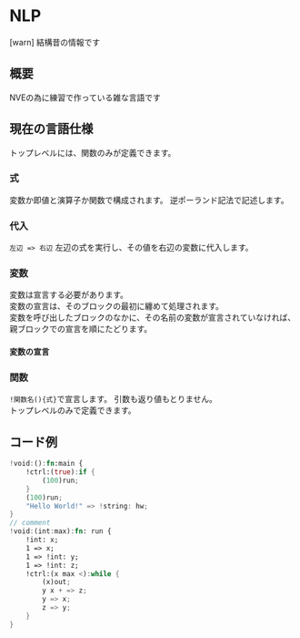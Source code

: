 # NLP

[warn] 結構昔の情報です

## 概要
NVEの為に練習で作っている雑な言語です

## 現在の言語仕様

トップレベルには、関数のみが定義できます。  



### 式
変数か即値と演算子か関数で構成されます。
逆ポーランド記法で記述します。

### 代入
`左辺 => 右辺`
左辺の式を実行し、その値を右辺の変数に代入します。

### 変数
変数は宣言する必要があります。  
変数の宣言は、そのブロックの最初に纏めて処理されます。  
変数を呼び出したブロックのなかに、その名前の変数が宣言されていなければ、親ブロックでの宣言を順にたどります。  

#### 変数の宣言


### 関数
`!関数名(){式}`で宣言します。
引数も返り値もとりません。  
トップレベルのみで定義できます。  

## コード例
```rust
!void:():fn:main {
    !ctrl:(true):if {
        (100)run;
    }
    (100)run;
    "Hello World!" => !string: hw;
}
// comment
!void:(int:max):fn: run {
    !int: x;
    1 => x;
    1 => !int: y;
    1 => !int: z;
    !ctrl:(x max <):while {
        (x)out;
        y x + => z;
        y => x;
        z => y;
    }
}
```